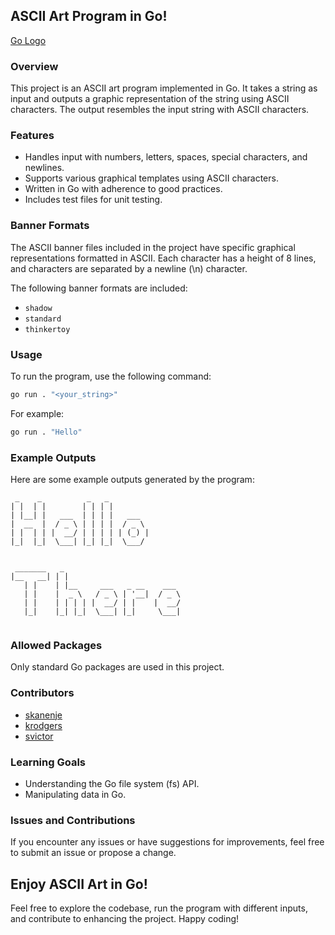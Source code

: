 ## ASCII Art Program in Go!

[Go Logo](https://postimg.cc/hJDdpw5Y)

### Overview

This project is an ASCII art program implemented in Go. It takes a string as input and outputs a graphic representation of the string using ASCII characters. The output resembles the input string with ASCII characters.

### Features

- Handles input with numbers, letters, spaces, special characters, and newlines.
- Supports various graphical templates using ASCII characters.
- Written in Go with adherence to good practices.
- Includes test files for unit testing.

### Banner Formats

The ASCII banner files included in the project have specific graphical representations formatted in ASCII. Each character has a height of 8 lines, and characters are separated by a newline (\n) character.

The following banner formats are included:
- `shadow`
- `standard`
- `thinkertoy`

### Usage

To run the program, use the following command:

```bash
go run . "<your_string>"
```

For example:

```bash
go run . "Hello"
```

### Example Outputs

Here are some example outputs generated by the program:

```
 _    _          _   _          
| |  | |        | | | |         
| |__| |   ___  | | | |   ___   
|  __  |  / _ \ | | | |  / _ \  
| |  | | |  __/ | | | | | (_) | 
|_|  |_|  \___| |_| |_|  \___/  
                                
                                
 _______   _                           
|__   __| | |                          
   | |    | |__     ___   _ __    ___  
   | |    |  _ \   / _ \ | '__|  / _ \ 
   | |    | | | | |  __/ | |    |  __/ 
   |_|    |_| |_|  \___| |_|     \___| 
                                       
```

### Allowed Packages

Only standard Go packages are used in this project.

### Contributors

- [skanenje](https://github.com/skanenje)
- [krodgers](https://github.com/krodgers)
- [svictor](https://github.com/svictor)

### Learning Goals

- Understanding the Go file system (fs) API.
- Manipulating data in Go.

### Issues and Contributions

If you encounter any issues or have suggestions for improvements, feel free to submit an issue or propose a change.

## Enjoy ASCII Art in Go!

Feel free to explore the codebase, run the program with different inputs, and contribute to enhancing the project. Happy coding!
